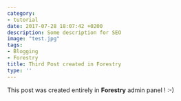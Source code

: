 ```yaml
---
category:
- tutorial
date: 2017-07-28 18:07:42 +0200
description: Some description for SEO
image: "test.jpg"
tags:
- Blogging
- Forestry
title: Third Post created in Forestry
type: ''
---
```



This post was created entirely in **Forestry** admin panel ! :-)
